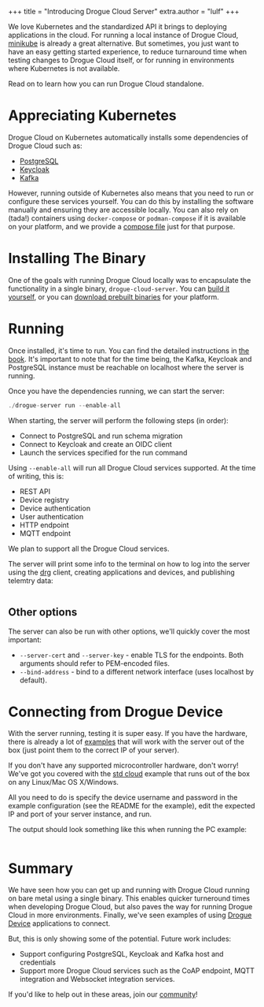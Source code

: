 +++
title = "Introducing Drogue Cloud Server"
extra.author = "lulf"
+++

We love Kubernetes and the standardized API it brings to deploying applications in the cloud. For running a local instance of Drogue Cloud, [minikube](https://blog.drogue.io/minikube-roundtrip/) is already a great alternative. But sometimes, you just want to have an easy getting started experience, to reduce turnaround time when testing changes to Drogue Cloud itself, or for running in environments where Kubernetes is not available.

Read on to learn how you can run Drogue Cloud standalone.

<!-- more -->

# Appreciating Kubernetes

Drogue Cloud on Kubernetes automatically installs some dependencies of Drogue Cloud such as:

* [PostgreSQL](https://www.postgresql.org/)
* [Keycloak](https://www.keycloak.org/)
* [Kafka](https://kafka.apache.org/)

However, running outside of Kubernetes also means that you need to run or configure these services yourself. You can do this by installing the software manually and ensuring they are accessible locally. You can also rely on (tada!) containers using `docker-compose` or `podman-compose` if it is available on your platform, and we provide a [compose file](https://github.com/drogue-iot/drogue-cloud/blob/main/server/container-compose.yml) just for that purpose.


# Installing The Binary

One of the goals with running Drogue Cloud locally was to encapsulate the functionality in a single binary, `drogue-cloud-server`. You can [build it yourself](https://github.com/drogue-iot/drogue-cloud/tree/main/server#building), or you can [download prebuilt binaries]() for your platform.

# Running

Once installed, it's time to run. You can find the detailed instructions in [the book](https://book.drogue.io/drogue-cloud/dev/deployment/single-binary.html). It's important to note that for the time being, the Kafka, Keycloak and PostgreSQL instance must be reachable on localhost where the server is running.

Once you have the dependencies running, we can start the server:

```rust
./drogue-server run --enable-all
```

When starting, the server will perform the following steps (in order):

* Connect to PostgreSQL and run schema migration
* Connect to Keycloak and create an OIDC client
* Launch the services specified for the run command

Using `--enable-all` will run all Drogue Cloud services supported. At the time of writing, this is:

* REST API
* Device registry
* Device authentication
* User authentication
* HTTP endpoint
* MQTT endpoint

We plan to support all the Drogue Cloud services.

The server will print some info to the terminal on how to log into the server using the [drg](https://github.com/drogue-iot/drg) client, creating applications and devices, and publishing telemtry data:

```bash

```

## Other options

The server can also be run with other options, we'll quickly cover the most important:

* `--server-cert` and `--server-key` - enable TLS for the endpoints. Both arguments should refer to PEM-encoded files.
* `--bind-address` - bind to a different network interface (uses localhost by default).

# Connecting from Drogue Device

With the server running, testing it is super easy. If you have the hardware, there is already a lot of [examples](https://book.drogue.io/drogue-device/dev/examples.html#_drogue_cloud_connectivity_examples) that will work with the server out of the box (just point them to the correct IP of your server). 

If you don't have any supported microcontroller hardware, don't worry! We've got you covered with the [std cloud](https://github.com/drogue-iot/drogue-device/tree/main/examples/std/cloud) example that runs out of the box on any Linux/Mac OS X/Windows.

All you need to do is specify the device username and password in the example configuration (see the README for the example), edit the expected IP and port of your server instance, and run.

The output should look something like this when running the PC example:

```bash

```

# Summary

We have seen how you can get up and running with Drogue Cloud running on bare metal using a single binary. This enables quicker turneround times when developing Drogue Cloud, but also paves the way for running Drogue Cloud in more environments. Finally, we've seen examples of using [Drogue Device](https://github.com/drogue-iot/drogue-device) applications to connect.

But, this is only showing some of the potential. Future work includes:

* Support configuring PostgreSQL, Keycloak and Kafka host and credentials
* Support more Drogue Cloud services such as the CoAP endpoint, MQTT integration and Websocket integration services.


If you'd like to help out in these areas, join our [community](https://matrix.to/#/#drogue-iot:matrix.org)!
